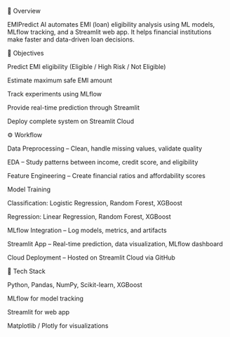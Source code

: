 🚀 Overview

EMIPredict AI automates EMI (loan) eligibility analysis using ML models, MLflow tracking, and a Streamlit web app.
It helps financial institutions make faster and data-driven loan decisions.

🎯 Objectives

Predict EMI eligibility (Eligible / High Risk / Not Eligible)

Estimate maximum safe EMI amount

Track experiments using MLflow

Provide real-time prediction through Streamlit

Deploy complete system on Streamlit Cloud

⚙️ Workflow

Data Preprocessing – Clean, handle missing values, validate quality

EDA – Study patterns between income, credit score, and eligibility

Feature Engineering – Create financial ratios and affordability scores

Model Training

Classification: Logistic Regression, Random Forest, XGBoost

Regression: Linear Regression, Random Forest, XGBoost

MLflow Integration – Log models, metrics, and artifacts

Streamlit App – Real-time prediction, data visualization, MLflow dashboard

Cloud Deployment – Hosted on Streamlit Cloud via GitHub

🧰 Tech Stack

Python, Pandas, NumPy, Scikit-learn, XGBoost

MLflow for model tracking

Streamlit for web app

Matplotlib / Plotly for visualizations
